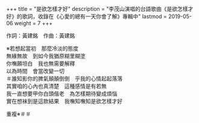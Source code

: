+++
title = "是欲怎樣才好"
description = "李茂山演唱的台語歌曲《是欲怎樣才好》的歌詞，收錄在《心愛的總有一天你會了解》專輯中"
lastmod = 2019-05-06
weight = 7
+++

作詞：黃建銘　作曲：黃建銘

※若想起當初　那麼冷淡的態度  
無緣無故　到如今我猶原糊里糊塗  
你嘸願坦白　我也無需要解釋  
以為時間　會當改變一切  
＃誰知影你的脾氣顛顛倒倒　乎我的心情起起落落  
其實咱的心內也真清楚　這種感情是有若無  
我一直想要甲你白頭偕老　為怎樣期待變成煩惱  
實在想袜到是這款結果　我嘸知嘸知是欲怎樣才好  

重複※＃＃